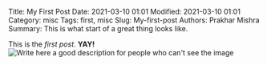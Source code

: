Title: My First Post
Date: 2021-03-10 01:01
Modified: 2021-03-10 01:01
Category: misc
Tags: first, misc
Slug: My-first-post
Authors: Prakhar Mishra
Summary: This is what start of a great thing looks like.

This is the *first post*. **YAY!**
![Write here a good description for people who can't see the image]({static}/images/dark.jpg)
